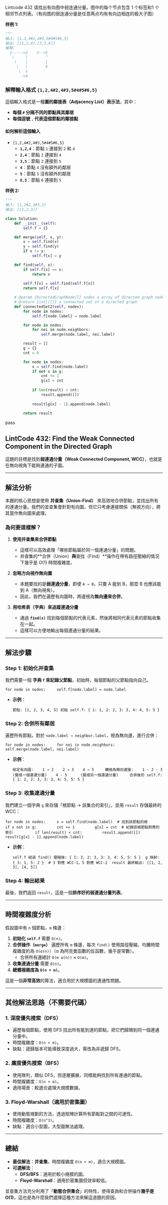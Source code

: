 Lintcode 432
请找出有向图中弱连通分量。图中的每个节点包含 1 个标签和1 个相邻节点列表。（有向图的弱连通分量是任意两点均有有向边相连的极大子图）

**样例 1:**
```python
"""
输入: {1,2,4#2,4#3,5#4#5#6,5}
输出: [[1,2,4],[3,5,6]]
解释: 
  1----->2    3-->5
   \     |        ^
    \    |        |
     \   |        6
      \  v
       ->4
```
### **解釋輸入格式 `{1,2,4#2,4#3,5#4#5#6,5}`**

這個輸入格式是一種**圖的鄰接表（Adjacency List）表示法**，其中：

- **每個 `#` 分隔不同的節點與其鄰居**
- **每個逗號 `,` 代表這個節點的鄰接點**

#### **如何解析這個輸入**

- `{1,2,4#2,4#3,5#4#5#6,5}`
    - **`1,2,4`**：節點 `1` 連接到 `2` 和 `4`
    - **`2,4`**：節點 `2` 連接到 `4`
    - **`3,5`**：節點 `3` 連接到 `5`
    - **`4`**：節點 `4` 沒有額外的鄰居
    - **`5`**：節點 `5` 沒有額外的鄰居
    - **`6,5`**：節點 `6` 連接到 `5`


**样例 2:**
```python
"""
输入: {1,2#2,3#3,1}
输出: [[1,2,3]]
```


```python
class Solution:
    def __init__(self):
        self.f = {}

    def merge(self, x, y):
        x = self.find(x)
        y = self.find(y)
        if x != y:
            self.f[x] = y

    def find(self, x):
        if self.f[x] == x:
            return x
        
        self.f[x] = self.find(self.f[x])
        return self.f[x]

    # @param {DirectedGraphNode[]} nodes a array of directed graph node
    # @return {int[][]} a connected set of a directed graph
    def connectedSet2(self, nodes):
        for node in nodes:
            self.f[node.label] = node.label

        for node in nodes:
            for nei in node.neighbors:
                self.merge(node.label, nei.label)

        result = []
        g = {}
        cnt = 0

        for node in nodes:
            x = self.find(node.label)
            if not x in g:
                cnt += 1
                g[x] = cnt
            
            if len(result) < cnt:
                result.append([])
        
            result[g[x] - 1].append(node.label)

        return result
```
pass


## **LintCode 432: Find the Weak Connected Component in the Directed Graph**

這題的目標是找到**弱連通分量（Weak Connected Component, WCC）**，也就是在無向視角下能夠連通的子圖。

---

## **解法分析**

本題的核心思想是使用 **并查集（Union-Find）** 來高效地合併節點，並找出所有的連通分量。我們的並查集會針對有向圖，但它只考慮連接關係（無視方向），將其當作無向圖來處理。

### **為何要這樣解？**

1. **使用并查集來合併節點**
    
    - 這樣可以高效處理「哪些節點屬於同一個連通分量」的問題。
    - 并查集的**合併（Union）**與**查找（Find）**操作在帶有路徑壓縮的情況下幾乎是 O(1) 時間複雜度。
2. **忽略方向視作無向圖**
    
    - 本題要找的是**弱連通分量**，即便 `A → B`，只要 A 能到 B，那麼 B 也應該能到 A（無向視角）。
    - 因此，我們在遍歷有向圖時，將邊視為**無向邊來合併**。
3. **用哈希表（字典）來追蹤連通分量**
    
    - 通過 **`find(x)`** 找到每個節點的代表元素，然後將相同代表元素的節點收集在一起。
    - 這樣可以方便地輸出每個連通分量的結果。

---

## **解法步驟**

### **Step 1: 初始化并查集**

我們需要一個 **字典 `f` 來記錄父節點**，初始時，每個節點的父節點指向自己。

`for node in nodes:     self.f[node.label] = node.label`

- **示例**：

    `節點: [1, 2, 3, 4, 5] 初始 self.f: { 1: 1, 2: 2, 3: 3, 4: 4, 5: 5 }`
    

### **Step 2: 合併所有鄰居**

遍歷所有節點，對於 `node.label → neighbor.label`，視為無向邊，進行合併：

`for node in nodes:     for nei in node.neighbors:         self.merge(node.label, nei.label)`

- **示例**：

    `給定有向圖:    1 → 2    2 → 3    4 → 5     轉換為無向連接:    1 - 2 - 3  (變成一個連通分量)    4 - 5      (變成另一個連通分量)     合併後的 self.f: { 1: 2, 2: 3, 3: 3, 4: 5, 5: 5 }`
    

### **Step 3: 收集連通分量**

我們建立一個字典 `g` 來存儲「根節點 → 該集合的索引」，並用 `result` 存儲最終的 WCC：

`for node in nodes:     x = self.find(node.label)  # 找到該節點的根     if x not in g:         cnt += 1         g[x] = cnt  # 紀錄該根節點對應的索引          if len(result) < cnt:         result.append([])      result[g[x] - 1].append(node.label)`

- **示例**：

    `self.f 經過 find() 壓縮後: { 1: 3, 2: 3, 3: 3, 4: 5, 5: 5 }  g 映射: { 3: 1, 5: 2 }  # 3 對應 WCC-1，5 對應 WCC-2  result 最終輸出: [[1, 2, 3], [4, 5]]`
    

### **Step 4: 輸出結果**

最後，我們返回 `result`，這是一個**排序好的弱連通分量列表**。

---

## **時間複雜度分析**

假設圖中有 `n` 個節點，`m` 條邊：

1. **初始化 `self.f`** 需要 `O(n)`。
2. **合併操作（`merge`）** 遍歷所有 `m` 條邊，每次 `find()` 使用路徑壓縮，均攤時間複雜度約為 `O(α(n))`（α 為阿克曼函數的反函數，幾乎是常數）。
    - 合併所有邊總計 `O(m α(n))` ≈ `O(m)`。
3. **收集連通分量** 需要 `O(n)`。
4. **總體複雜度為 `O(n + m)`**。

這是一個**非常高效**的算法，適合用於大規模圖的連通性問題。

---

## **其他解法思路（不需要代碼）**

### **1. 深度優先搜索（DFS）**

- 遍歷每個節點，使用 DFS 找出所有能到達的節點，把它們歸類到同一個連通分量中。
- 時間複雜度：`O(n + m)`。
- 缺點：遞歸版本可能導致深度過大，需改為非遞歸 DFS。

### **2. 廣度優先搜索（BFS）**

- 使用隊列，類似 DFS，但逐層擴展，同樣能夠找到所有連通的節點。
- 時間複雜度：`O(n + m)`。
- 適用場景：較適合處理大規模數據。

### **3. Floyd-Warshall（適用於密集圖）**

- 使用動態規劃的方法，透過矩陣計算所有節點對之間的可達性。
- 時間複雜度：`O(n^3)`。
- 缺點：適合小型圖，大型圖無法處理。

---

## **總結**

- **最佳解法**：**并查集**，時間複雜度 `O(n + m)`，適合大規模圖。
- **可選解法**：
    - **DFS/BFS**：適用於較小規模的圖。
    - **Floyd-Warshall**：適用於密集圖但效率較低。

並查集方法充分利用了「**動態合併集合**」的特性，使得查詢和合併操作**幾乎是 O(1)**，這也是為什麼我們選擇這種方法來解這道題的原因。